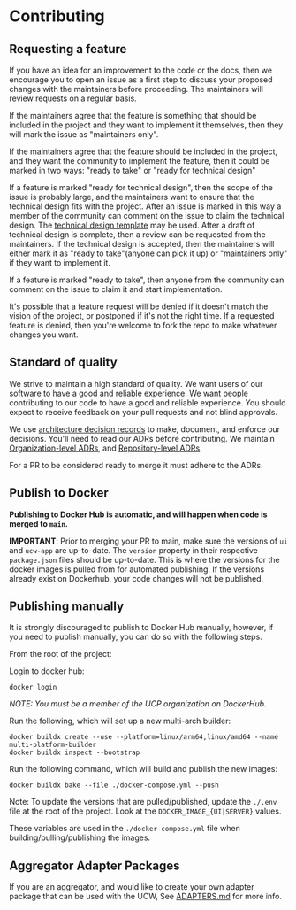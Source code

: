# Contributing

## Requesting a feature

If you have an idea for an improvement to the code or the docs, then we encourage you to open an issue as a first step to discuss your proposed changes with the maintainers before proceeding. The maintainers will review requests on a regular basis.

If the maintainers agree that the feature is something that should be included in the project and they want to implement it themselves, then they will mark the issue as "maintainers only".

If the maintainers agree that the feature should be included in the project, and they want the community to implement the feature, then it could be marked in two ways: "ready to take" or "ready for technical design"

If a feature is marked "ready for technical design", then the scope of the issue is probably large, and the maintainers want to ensure that the technical design fits with the project. After an issue is marked in this way a member of the community can comment on the issue to claim the technical design. The [technical design template](./technicalDesignTemplate.md) may be used. After a draft of technical design is complete, then a review can be requested from the maintainers. If the technical design is accepted, then the maintainers will either mark it as "ready to take"(anyone can pick it up) or "maintainers only" if they want to implement it.

If a feature is marked "ready to take", then anyone from the community can comment on the issue to claim it and start implementation.

It's possible that a feature request will be denied if it doesn't match the vision of the project, or postponed if it's not the right time. If a requested feature is denied, then you're welcome to fork the repo to make whatever changes you want.

## Standard of quality

We strive to maintain a high standard of quality. We want users of our software to have a good and reliable experience. We want people contributing to our code to have a good and reliable experience. You should expect to receive feedback on your pull requests and not blind approvals.

We use [architecture decision records](https://adr.github.io/) to make, document, and enforce our decisions. You'll need to read our ADRs before contributing. We maintain [Organization-level ADRs](https://github.com/Universal-Connect-Project/ucw-app/tree/main/architectureDecisionRecords), and [Repository-level ADRs](./architectureDecisionRecords).

For a PR to be considered ready to merge it must adhere to the ADRs.

## Publish to Docker

**Publishing to Docker Hub is automatic, and will happen when code is merged to `main`.**

**IMPORTANT**: Prior to merging your PR to main, make sure the versions of `ui` and `ucw-app` are up-to-date. The `version` property in
their respective `package.json` files should be up-to-date. This is where the versions for the docker images is pulled from
for automated publishing. If the versions already exist on Dockerhub, your code changes will not be published.

## Publishing manually

It is strongly discouraged to publish to Docker Hub manually, however, if you need to publish manually, you can do so with
the following steps.

From the root of the project:

Login to docker hub:

    docker login

_NOTE: You must be a member of the UCP organization on DockerHub._

Run the following, which will set up a new multi-arch builder:

    docker buildx create --use --platform=linux/arm64,linux/amd64 --name multi-platform-builder
    docker buildx inspect --bootstrap

Run the following command, which will build and publish the new images:

    docker buildx bake --file ./docker-compose.yml --push

Note: To update the versions that are pulled/published, update the `./.env` file at the root of the project. Look at
the `DOCKER_IMAGE_{UI|SERVER}` values.

These variables are used in the `./docker-compose.yml` file when building/pulling/publishing the images.

## Aggregator Adapter Packages

If you are an aggregator, and would like to create your own adapter package that can be used with the UCW, See [ADAPTERS.md](ADAPTERS.md) for more info.


